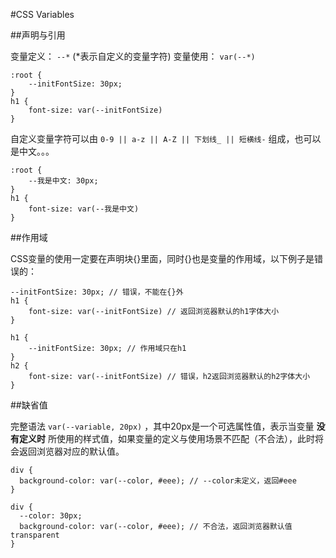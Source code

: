 #CSS Variables

##声明与引用

变量定义： `--*` (*表示自定义的变量字符)
变量使用： `var(--*)`

```
:root {
    --initFontSize: 30px;
}
h1 {
    font-size: var(--initFontSize)
}
```

自定义变量字符可以由 `0-9 || a-z || A-Z || 下划线_ || 短横线-` 组成，也可以是中文。。。

```
:root {
    --我是中文: 30px;
}
h1 {
    font-size: var(--我是中文)
}
```

##作用域

CSS变量的使用一定要在声明块{}里面，同时{}也是变量的作用域，以下例子是错误的：

```
--initFontSize: 30px; // 错误，不能在{}外
h1 {
    font-size: var(--initFontSize) // 返回浏览器默认的h1字体大小
}
```

```
h1 {
    --initFontSize: 30px; // 作用域只在h1
}
h2 {
    font-size: var(--initFontSize) // 错误，h2返回浏览器默认的h2字体大小
}
```

##缺省值

完整语法 `var(--variable, 20px)` ，其中20px是一个可选属性值，表示当变量 **没有定义时** 所使用的样式值，如果变量的定义与使用场景不匹配（不合法），此时将会返回浏览器对应的默认值。

```
div {
  background-color: var(--color, #eee); // --color未定义，返回#eee
}
```

```
div {
  --color: 30px;
  background-color: var(--color, #eee); // 不合法，返回浏览器默认值transparent
}
```